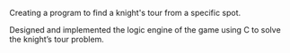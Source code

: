  Creating a program to find a knight's tour from a specific spot.

Designed and implemented the logic engine of the game using C to solve the knight’s tour problem.
